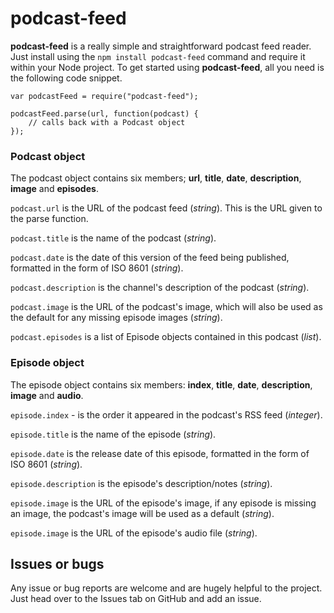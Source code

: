 # podcast-feed

**podcast-feed** is a really simple and straightforward podcast feed reader. Just install using the `npm install podcast-feed` command and require it within your Node project. To get started using **podcast-feed**, all you need is the following code snippet.

```
var podcastFeed = require("podcast-feed");

podcastFeed.parse(url, function(podcast) {
	// calls back with a Podcast object
});

```

### Podcast object
The podcast object contains six members; **url**, **title**, **date**, **description**, **image** and **episodes**.

`podcast.url` is the URL of the podcast feed (*string*). This is the URL given to the parse function.

`podcast.title` is the name of the podcast (*string*).

`podcast.date` is the date of this version of the feed being published, formatted in the form of ISO 8601 (*string*).

`podcast.description` is the channel's description of the podcast (*string*).

`podcast.image` is the URL of the podcast's image, which will also be used as the default for any missing episode images (*string*).

`podcast.episodes` is a list of Episode objects contained in this podcast (*list*).


### Episode object
The episode object contains six members: **index**, **title**, **date**, **description**, **image** and **audio**.

`episode.index` - is the order it appeared in the podcast's RSS feed (*integer*).

`episode.title` is the name of the episode (*string*).

`episode.date` is the release date of this episode, formatted in the form of ISO 8601 (*string*).

`episode.description` is the episode's description/notes (*string*).

`episode.image` is the URL of the episode's image, if any episode is missing an image, the podcast's image will be used as a default (*string*).

`episode.image` is the URL of the episode's audio file (*string*).

## Issues or bugs

Any issue or bug reports are welcome and are hugely helpful to the project. Just head over to the Issues tab on GitHub and add an issue.
